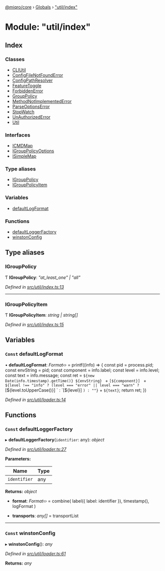 [@miqro/core](../README.md) › [Globals](../globals.md) › ["util/index"](_util_index_.md)

# Module: "util/index"

## Index

### Classes

* [CLIUtil](../classes/_util_index_.cliutil.md)
* [ConfigFileNotFoundError](../classes/_util_index_.configfilenotfounderror.md)
* [ConfigPathResolver](../classes/_util_index_.configpathresolver.md)
* [FeatureToggle](../classes/_util_index_.featuretoggle.md)
* [ForbiddenError](../classes/_util_index_.forbiddenerror.md)
* [GroupPolicy](../classes/_util_index_.grouppolicy.md)
* [MethodNotImplementedError](../classes/_util_index_.methodnotimplementederror.md)
* [ParseOptionsError](../classes/_util_index_.parseoptionserror.md)
* [StopWatch](../classes/_util_index_.stopwatch.md)
* [UnAuthorizedError](../classes/_util_index_.unauthorizederror.md)
* [Util](../classes/_util_index_.util.md)

### Interfaces

* [ICMDMap](../interfaces/_util_index_.icmdmap.md)
* [IGroupPolicyOptions](../interfaces/_util_index_.igrouppolicyoptions.md)
* [ISimpleMap](../interfaces/_util_index_.isimplemap.md)

### Type aliases

* [IGroupPolicy](_util_index_.md#igrouppolicy)
* [IGroupPolicyItem](_util_index_.md#igrouppolicyitem)

### Variables

* [defaultLogFormat](_util_index_.md#const-defaultlogformat)

### Functions

* [defaultLoggerFactory](_util_index_.md#const-defaultloggerfactory)
* [winstonConfig](_util_index_.md#const-winstonconfig)

## Type aliases

###  IGroupPolicy

Ƭ **IGroupPolicy**: *"at_least_one" | "all"*

*Defined in [src/util/index.ts:13](https://github.com/claukers/miqro-core/blob/01b49b2/src/util/index.ts#L13)*

___

###  IGroupPolicyItem

Ƭ **IGroupPolicyItem**: *string | string[]*

*Defined in [src/util/index.ts:15](https://github.com/claukers/miqro-core/blob/01b49b2/src/util/index.ts#L15)*

## Variables

### `Const` defaultLogFormat

• **defaultLogFormat**: *Format‹›* = printf((info) => {
  const pid = process.pid;
  const envString = pid;
  const component = info.label;
  const level = info.level;
  const text = info.message;
  const ret = `${new Date(info.timestamp).getTime()} ${envString} ` +
    `[${component}] ` +
    `${level !== "info" ? (level === "error" || level === "warn" ? `[${level.toUpperCase()}] ` : `[${level}] `) : ""}` +
    `${text}`;
  return ret;
})

*Defined in [src/util/loader.ts:14](https://github.com/claukers/miqro-core/blob/01b49b2/src/util/loader.ts#L14)*

## Functions

### `Const` defaultLoggerFactory

▸ **defaultLoggerFactory**(`identifier`: any): *object*

*Defined in [src/util/loader.ts:27](https://github.com/claukers/miqro-core/blob/01b49b2/src/util/loader.ts#L27)*

**Parameters:**

Name | Type |
------ | ------ |
`identifier` | any |

**Returns:** *object*

* **format**: *Format‹›* = combine(
      label({
        label: identifier
      }),
      timestamp(),
      logFormat
    )

* **transports**: *any[]* = transportList

___

### `Const` winstonConfig

▸ **winstonConfig**(): *any*

*Defined in [src/util/loader.ts:61](https://github.com/claukers/miqro-core/blob/01b49b2/src/util/loader.ts#L61)*

**Returns:** *any*

